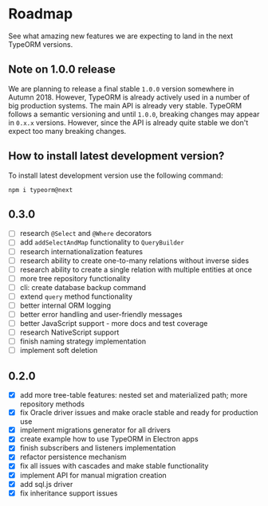 # Roadmap

See what amazing new features we are expecting to land in the next TypeORM versions.

## Note on 1.0.0 release

We are planning to release a final stable `1.0.0` version somewhere in Autumn 2018.
However, TypeORM is already actively used in a number of big production systems.
The main API is already very stable.
TypeORM follows a semantic versioning and until `1.0.0`, breaking changes may appear in `0.x.x` versions.
However, since the API is already quite stable we don't expect too many breaking changes.

## How to install latest development version?

To install latest development version use the following command:

```
npm i typeorm@next
```

## 0.3.0

- [ ] research `@Select` and `@Where` decorators
- [ ] add `addSelectAndMap` functionality to `QueryBuilder`
- [ ] research internationalization features
- [ ] research ability to create one-to-many relations without inverse sides
- [ ] research ability to create a single relation with multiple entities at once
- [ ] more tree repository functionality
- [ ] cli: create database backup command
- [ ] extend `query` method functionality
- [ ] better internal ORM logging
- [ ] better error handling and user-friendly messages
- [ ] better JavaScript support - more docs and test coverage
- [ ] research NativeScript support
- [ ] finish naming strategy implementation
- [ ] implement soft deletion

## 0.2.0

- [x] add more tree-table features: nested set and materialized path; more repository methods
- [x] fix Oracle driver issues and make oracle stable and ready for production use
- [x] implement migrations generator for all drivers
- [x] create example how to use TypeORM in Electron apps
- [x] finish subscribers and listeners implementation
- [x] refactor persistence mechanism
- [x] fix all issues with cascades and make stable functionality
- [x] implement API for manual migration creation
- [x] add sql.js driver
- [x] fix inheritance support issues
